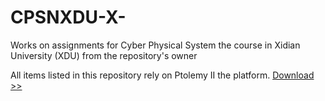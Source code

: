 # CPSNXDU-X-
Works on assignments for Cyber Physical System the course in Xidian University (XDU) from the repository's owner

All items listed in this repository rely on Ptolemy II the platform. [Download >>](http://ptolemy.berkeley.edu/ptolemyII/ptII4.0/download.htm)
